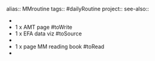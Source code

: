 alias:: MMroutine
tags:: #dailyRoutine
project:: 
see-also::

-
- 1 x AMT page #toWrite
- 1 x EFA data viz #toSource
-
- 1 x page MM reading book #toRead
-